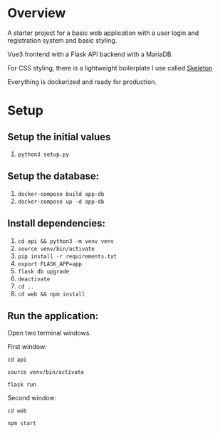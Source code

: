 # Overview
A starter project for a basic web application with a user login and registration system and basic styling.

Vue3 frontend with a Flask API backend with a MariaDB.

For CSS styling, there is a lightweight boilerplate I use called [Skeleton](http://getskeleton.com/)

Everything is dockerized and ready for production.

# Setup

## Setup the initial values

1. ```python3 setup.py```

## Setup the database:

1. ```docker-compose build app-db```
2. ```docker-compose up -d app-db```

## Install dependencies:

1. ```cd api && python3 -m venv venv```
2. ```source venv/bin/activate```
3. ```pip install -r requirements.txt```
4. ```export FLASK_APP=app```
5. ```flask db upgrade```
6. ```deactivate```
7. ```cd ..```
8. ```cd web && npm install```

## Run the application:
Open two terminal windows.

First window:

```cd api```

```source venv/bin/activate```

```flask run```

Second window:

```cd web```

```npm start```